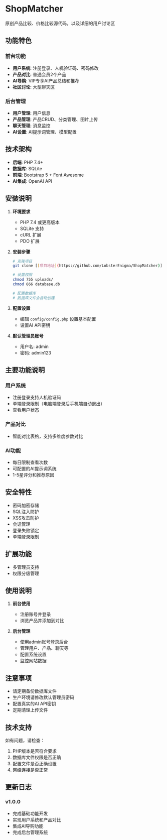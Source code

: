 # ShopMatcher

原创产品比较、价格比较源代码，以及详细的用户讨论区

## 功能特色

### 前台功能
- **用户系统**: 注册登录、人机验证码、密码修改
- **产品对比**: 普通会员2个产品
- **AI导购**: VIP专享AI产品总结和推荐
- **社区讨论**: 大型聊天区

### 后台管理
- **用户管理**: 用户信息
- **产品管理**: 产品CRUD、分类管理、图片上传
- **聊天管理**: 消息监控
- **AI设置**: AI提示词管理、模型配置

## 技术架构

- **后端**: PHP 7.4+
- **数据库**: SQLite
- **前端**: Bootstrap 5 + Font Awesome
- **AI集成**: OpenAI API

## 安装说明

1. **环境要求**
   - PHP 7.4 或更高版本
   - SQLite 支持
   - cURL 扩展
   - PDO 扩展

2. **安装步骤**
   ```bash
   # 克隆项目
   git clone [[项目地址](https://github.com/LobsterEnigma/ShopMatcher)]
   
   # 设置权限
   chmod 755 uploads/
   chmod 666 database.db
   
   # 配置数据库
   # 数据库文件会自动创建
   ```

3. **配置设置**
   - 编辑 `config/config.php` 设置基本配置
   - 设置AI API密钥

4. **默认管理员账号**
   - 用户名: admin
   - 密码: admin123


## 主要功能说明

### 用户系统
- 注册登录支持人机验证码
- 单端登录限制（电脑端登录后手机端自动退出）
- 查看用户状态

### 产品对比
- 智能对比表格，支持多维度参数对比

### AI功能
- 每日限制查看次数
- 可配置的AI提示词系统
- 1-5星评分和推荐原因


## 安全特性

- 密码加密存储
- SQL注入防护
- XSS攻击防护
- 会话管理
- 登录失败锁定
- 单端登录限制

## 扩展功能

- 多管理员支持
- 权限分级管理

## 使用说明

1. **前台使用**
   - 注册账号并登录
   - 浏览产品并添加到对比

2. **后台管理**
   - 使用admin账号登录后台
   - 管理用户、产品、聊天等
   - 配置系统设置
   - 监控网站数据

## 注意事项

- 请定期备份数据库文件
- 生产环境请修改默认管理员密码
- 配置真实的AI API密钥
- 定期清理上传文件

## 技术支持

如有问题，请检查：
1. PHP版本是否符合要求
2. 数据库文件权限是否正确
3. 配置文件是否正确设置
4. 网络连接是否正常

## 更新日志

### v1.0.0
- 完成基础功能开发
- 实现用户系统和产品对比
- 集成AI导购功能
- 完成后台管理系统
